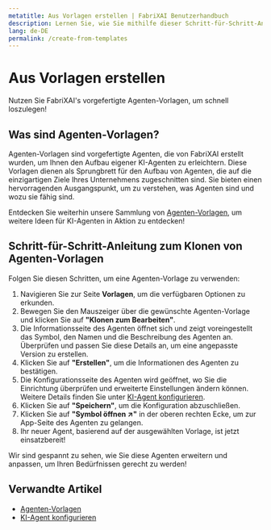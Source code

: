 ```yaml
---
metatitle: Aus Vorlagen erstellen | FabriXAI Benutzerhandbuch
description: Lernen Sie, wie Sie mithilfe dieser Schritt-für-Schritt-Anleitung AI-Agenten aus Vorlagen auf FabriXAI erstellen.
lang: de-DE
permalink: /create-from-templates
---
```


# Aus Vorlagen erstellen

Nutzen Sie FabriXAI's vorgefertigte Agenten-Vorlagen, um schnell loszulegen!

## Was sind Agenten-Vorlagen?

Agenten-Vorlagen sind vorgefertigte Agenten, die von FabriXAI erstellt wurden, um Ihnen den Aufbau eigener KI-Agenten zu erleichtern. Diese Vorlagen dienen als Sprungbrett für den Aufbau von Agenten, die auf die einzigartigen Ziele Ihres Unternehmens zugeschnitten sind. Sie bieten einen hervorragenden Ausgangspunkt, um zu verstehen, was Agenten sind und wozu sie fähig sind.

Entdecken Sie weiterhin unsere Sammlung von [Agenten-Vorlagen](/de/agent-templates/), um weitere Ideen für KI-Agenten in Aktion zu entdecken!

## Schritt-für-Schritt-Anleitung zum Klonen von Agenten-Vorlagen

Folgen Sie diesen Schritten, um eine Agenten-Vorlage zu verwenden:

1. Navigieren Sie zur Seite **Vorlagen**, um die verfügbaren Optionen zu erkunden.
2. Bewegen Sie den Mauszeiger über die gewünschte Agenten-Vorlage und klicken Sie auf **"Klonen zum Bearbeiten"**.
3. Die Informationsseite des Agenten öffnet sich und zeigt voreingestellt das Symbol, den Namen und die Beschreibung des Agenten an. Überprüfen und passen Sie diese Details an, um eine angepasste Version zu erstellen.
4. Klicken Sie auf **"Erstellen"**, um die Informationen des Agenten zu bestätigen.
5. Die Konfigurationsseite des Agenten wird geöffnet, wo Sie die Einrichtung überprüfen und erweiterte Einstellungen ändern können. Weitere Details finden Sie unter [KI-Agent konfigurieren](/en-us/configure-ai-agent/).
6. Klicken Sie auf **"Speichern"**, um die Konfiguration abzuschließen.
7. Klicken Sie auf **"Symbol öffnen ↗"** in der oberen rechten Ecke, um zur App-Seite des Agenten zu gelangen.
8. Ihr neuer Agent, basierend auf der ausgewählten Vorlage, ist jetzt einsatzbereit!

Wir sind gespannt zu sehen, wie Sie diese Agenten erweitern und anpassen, um Ihren Bedürfnissen gerecht zu werden!

## Verwandte Artikel
- [Agenten-Vorlagen](/en-us/agent-templates/)
- [KI-Agent konfigurieren](/en-us/configure-ai-agent/)